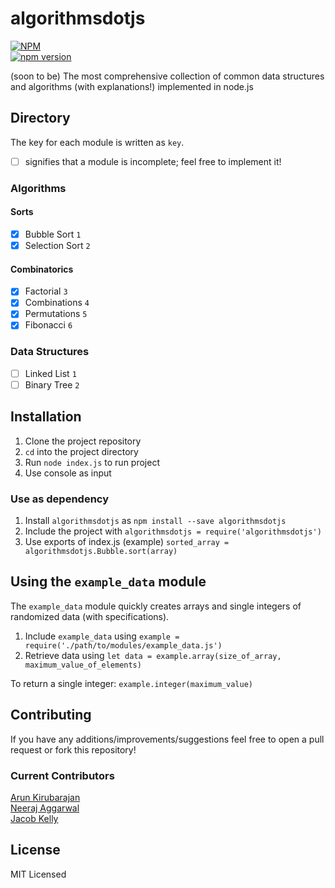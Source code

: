 # algorithmsdotjs

[![NPM](https://nodei.co/npm/algorithmsdotjs.png?mini=true)](https://nodei.co/npm/algorithmsdotjs/)  
[![npm version](https://badge.fury.io/js/algorithmsdotjs.svg)](https://badge.fury.io/js/algorithmsdotjs)

(soon to be) The most comprehensive collection of common data structures and algorithms (with explanations!) implemented in node.js

## Directory

The key for each module is written as `key`.

- [ ] signifies that a module is incomplete; feel free to implement it!

### Algorithms

#### Sorts

- [x] Bubble Sort `1`
- [x] Selection Sort `2`

#### Combinatorics

- [x] Factorial `3`
- [x] Combinations `4`
- [x] Permutations `5`
- [x] Fibonacci `6`

### Data Structures

- [ ] Linked List `1`  
- [ ] Binary Tree `2`  

## Installation

1. Clone the project repository
2. `cd` into the project directory
3. Run `node index.js` to run project
4. Use console as input

### Use as dependency

1. Install `algorithmsdotjs` as `npm install --save algorithmsdotjs`
2. Include the project with `algorithmsdotjs = require('algorithmsdotjs')`
3. Use exports of index.js (example) `sorted_array = algorithmsdotjs.Bubble.sort(array)`

## Using the `example_data` module

The `example_data` module quickly creates arrays and single integers of randomized data (with specifications).

1. Include `example_data` using `example = require('./path/to/modules/example_data.js')`
2. Retrieve data using `let data = example.array(size_of_array, maximum_value_of_elements)`

To return a single integer: `example.integer(maximum_value)`

## Contributing

If you have any additions/improvements/suggestions feel free to open a pull request or fork this repository!

### Current Contributors

[Arun Kirubarajan](http://www.kirubarajan.com/)  
[Neeraj Aggarwal](http://neerajaggarwal.com/)  
[Jacob Kelly](https://github.com/jacobjinkelly)

## License

MIT Licensed
